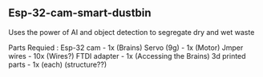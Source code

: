 ## Esp-32-cam-smart-dustbin
Uses the power of AI and object detection to segregate dry and wet waste

Parts Requied : 
Esp-32 cam    - 1x (Brains)
Servo (9g)    - 1x (Motor)
Jmper wires   - 10x (Wires?)
FTDI adapter  - 1x (Accessing the Brains)
3d printed parts - 1x (each) (structure??)
